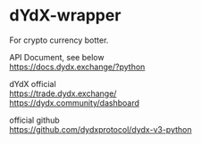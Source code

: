 # dYdX-wrapper
For crypto currency botter.

API Document, see below  
https://docs.dydx.exchange/?python

dYdX official  
https://trade.dydx.exchange/  
https://dydx.community/dashboard

official github  
https://github.com/dydxprotocol/dydx-v3-python
